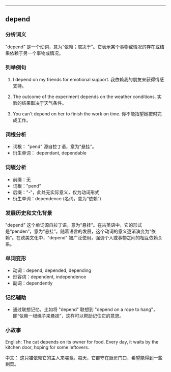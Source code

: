 
---------------
## depend
### 分析词义
"depend" 是一个动词，意为“依赖；取决于”。它表示某个事物或情况的存在或结果依赖于另一个事物或情况。

### 列举例句
1. I depend on my friends for emotional support.
   我依赖我的朋友来获得情感支持。
   
2. The outcome of the experiment depends on the weather conditions.
   实验的结果取决于天气条件。
   
3. You can't depend on her to finish the work on time.
   你不能指望她按时完成工作。

### 词根分析
- 词根： "pend" 源自拉丁语，意为“悬挂”。
- 衍生单词： dependant, dependable

### 词缀分析
- 前缀：无
- 词根："pend"
- 后缀："-"，此处无实际意义，仅为动词形式
- 衍生单词：dependence (名词，意为“依赖”)

### 发展历史和文化背景
"depend" 这个单词源自拉丁语，意为“悬挂”。在古英语中，它的形式是“penden”，意为“悬挂”。随着语言的发展，这个动词的意义逐渐演变为“依赖”。在欧美文化中，"depend" 被广泛使用，强调个人或事物之间的相互依赖关系。

### 单词变形
- 动词：depend, depended, depending
- 形容词：dependent, independence
- 副词：dependently

### 记忆辅助
- 通过联想记忆，比如将 "depend" 联想到 "depend on a rope to hang"，即“依赖一根绳子来悬挂”，这样可以帮助记住它的意思。

### 小故事
English:
The cat depends on its owner for food. Every day, it waits by the kitchen door, hoping for some leftovers.

中文：
这只猫依赖它的主人来喂食。每天，它都守在厨房门口，希望能得到一些剩菜。

